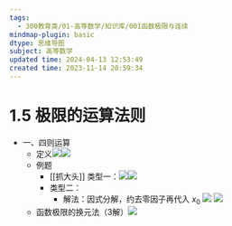 ```yaml
---
tags:
  - 300教育类/01-高等数学/知识库/001函数极限与连续
mindmap-plugin: basic
dtype: 思维导图
subject: 高等数学
updated time: 2024-04-13 12:53:49
created time: 2023-11-14 20:59:34
---
```

# 1.5 极限的运算法则
- 一、四则运算  
    - 定义![](https://api2.mubu.com/v3/document_image/772bb518-f396-475f-b049-2a10b825f3be-26626835.jpg)![](https://api2.mubu.com/v3/document_image/5a02ca0a-4584-421a-b11d-77eefae0ce0a-26626835.jpg)  
    - 例题  
        - [[抓大头]] 类型一：![](https://api2.mubu.com/v3/document_image/c2e71047-854c-4ee6-8e1a-9c9a6538899e-26626835.jpg)![](https://api2.mubu.com/v3/document_image/6b808fd2-79e5-4c94-84eb-aa686f24e06e-26626835.jpg)  
        - 类型二：  
            - 解法：因式分解，约去零因子再代入 $x_{0}$ ![](https://api2.mubu.com/v3/document_image/c51b80c6-c70f-4558-be1d-b5cb73ea3252-26626835.jpg) ![](https://api2.mubu.com/v3/document_image/dda6bbf0-8291-4e71-ad0e-49de0b70081d-26626835.jpg)  
    - 函数极限的换元法（3解）![](https://api2.mubu.com/v3/document_image/b6abba4e-7335-46d7-8973-9e06f538391d-26626835.jpg)